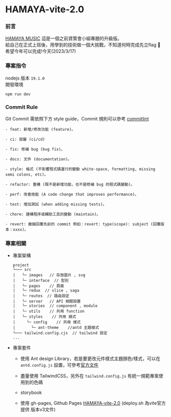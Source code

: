 # HAMAYA-vite-2.0

### 前言
[HAMAYA MUSIC](https://github.com/TSENG-TZU-YU/MFEE27-HAMAYA)
這是一個之前資策會小組專題的升級版。  
給自己在正式上班後，用學到的技術做一個大挑戰，不知道何時完成先立flag :triangular_flag_on_post:  
希望今年可以完成!今天(2023/3/17)  


### 專案指令
nodejs 版本 `19.1.0`  
開發環境  
```shell
npm run dev
```

### Commit Rule

Git Commit 需依照下方 style guide，Commit 規則可以參考 [commitlint](https://commitlint.js.org/#/)

```shell
- feat: 新增/修改功能 (feature)。

- ci: 部屬 (ci/cd)

- fix: 修補 bug (bug fix)。

- docs: 文件 (documentation)。

- style: 格式 (不影響程式碼運行的變動 white-space, formatting, missing semi colons, etc)。

- refactor: 重構 (既不是新增功能，也不是修補 bug 的程式碼變動)。

- perf: 改善效能 (A code change that improves performance)。

- test: 增加測試 (when adding missing tests)。

- chore: 建構程序或輔助工具的變動 (maintain)。

- revert: 撤銷回覆先前的 commit 例如：revert: type(scope): subject (回覆版本：xxxx)。
```
### 專案相關

- 專案架構

  ```
  project
  └─── src
  |   └─ images   // 存放圖片 , svg
  |   └─ interface  // 型別
  |   └─ pages    // 頁面
  |   └─ redux  // slice , saga
  |   └─ routes  // 路由設定
  |   └─ server   // API 相關設置
  |   └─ stories  // component , module
  |   └─ utils    // 共用 function
  |   └─ styles    // 共用 樣式
  |     └─ config    // 共用 樣式
  |       └─ ant-theme    //antd 主題樣式
  └─── tailwind.config.cjs  // tailwind 設定
  ...
  ```

- 專案套件

    - 使用 Ant design Library，若是要更改元件樣式主題顏色/樣式，可以在 `antd.config.js` 設置，可參考[官方文件](https://github.com/ant-design/ant-design/blob/master/docs/react/customize-theme.zh-CN.md)
    
    - 盡量使用 TailwindCSS，另外在 `tailwind.config.js` 有統一規範專案使用到的色碼
    - storybook
    - 使用 gh-pages, Github Pages [HAMAYA-vite-2.0](https://youjenwen.github.io/HAMAYA-vite-2.0/) (deploy.sh 為vite官方提供 版本v3文件)